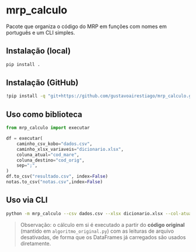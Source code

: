 
# mrp_calculo

Pacote que organiza o código do MRP em funções com nomes em português e um CLI simples.

## Instalação (local)
```bash
pip install .
```

## Instalação (GitHub)
```bash
!pip install -q "git+https://github.com/gustavoairestiago/mrp_calculo.git"
```

## Uso como biblioteca
```python
from mrp_calculo import executar

df = executar(
    caminho_csv_kobo="dados.csv",
    caminho_xlsx_variaveis="dicionario.xlsx",
    coluna_atual="cod_mare",
    coluna_destino="cod_orig",
    sep=";",
)
df.to_csv("resultado.csv", index=False)
notas.to_csv("notas.csv",index=False)
```

## Uso via CLI
```bash
python -m mrp_calculo --csv dados.csv --xlsx dicionario.xlsx --col-atual cod_mare --col-origem cod_orig --sep ';' --saida resultado.csv
```

> Observação: o cálculo em si é executado a partir do **código original** (mantido em `algoritmo_original.py`)
com as leituras de arquivo desativadas, de forma que os DataFrames já carregados são usados diretamente.

